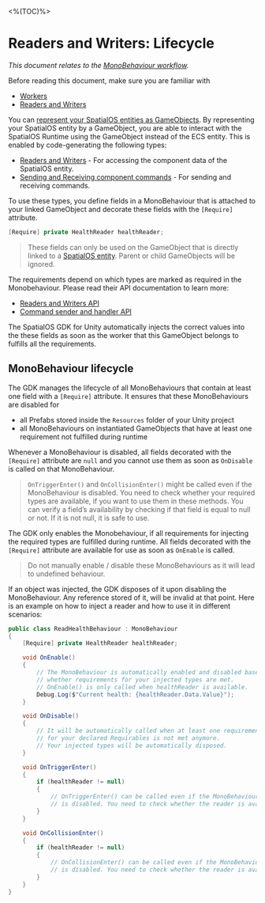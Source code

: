 [//]: # (Doc of docs reference 5.2)
[//]: # (TODO - tech writer review)
<%(TOC)%>
# Readers and Writers: Lifecycle
_This document relates to the [MonoBehaviour workflow]({{urlRoot}}/reference/workflows/which-workflow)._

Before reading this document, make sure you are familiar with

  * [Workers]({{urlRoot}}/reference/concepts/worker)
  * [Readers and Writers]({{urlRoot}}/reference/workflows/monobehaviour/interaction/reader-writers/index)

You can [represent your SpatialOS entities as GameObjects]({{urlRoot}}/reference/workflows/monobehaviour/linking/spatialos-entities).
By representing your SpatialOS entity by a GameObject, you are able to interact with the SpatialOS Runtime using the GameObject instead of the ECS entity.
This is enabled by code-generating the following types:

 * [Readers and Writers]({{urlRoot}}/reference/workflows/monobehaviour/interaction/reader-writers/index) - For accessing the component data of the SpatialOS entity.
 * [Sending and Receiving component commands]({{urlRoot}}/reference/workflows/monobehaviour/interaction/commands/component-commands) - For sending and receiving commands.

To use these types, you define fields in a MonoBehaviour that is attached to
your linked GameObject and decorate these fields with the `[Require]` attribute.

```csharp
[Require] private HealthReader healthReader;
```

> These fields can only be used on the GameObject that is directly linked to a [SpatialOS entity]({{urlRoot}}/reference/glossary#spatialos-entity).
Parent or child GameObjects will be ignored.

The requirements depend on which types are marked as required in the Monobehaviour. Please read their API documentation to learn more:

  * [Readers and Writers API]({{urlRoot}}/reference/workflows/monobehaviour/interaction/reader-writers/index)
  * [Command sender and handler API]({{urlRoot}}/reference/workflows/monobehaviour/interaction/commands/component-commands)

The SpatialOS GDK for Unity automatically injects the correct values into the these fields
as soon as the worker that this GameObject belongs to fulfills all the requirements.

## MonoBehaviour lifecycle

The GDK manages the lifecycle of all MonoBehaviours that contain at least
one field with a `[Require]` attribute. It ensures that these MonoBehaviours are disabled for

  * all Prefabs stored inside the `Resources` folder of your Unity project
  * all MonoBehaviours on instantiated GameObjects that have at least one requirement not fulfilled during runtime

Whenever a MonoBehaviour is disabled, all fields decorated with the `[Require]` attribute are `null` and you cannot use them as soon as `OnDisable` is called on that MonoBehaviour.

> `OnTriggerEnter()` and `OnCollisionEnter()` might be called even if the MonoBehaviour is disabled. You need to check whether your required types are available, if you want to use them in these methods. You can verify a field’s availability by checking if that field is equal to null or not. If it is not null, it is safe to use.

The GDK only enables the Monobehaviour, if all requirements for injecting the required types are fulfilled during runtime. All fields decorated with the `[Require]` attribute are available for use as soon as `OnEnable` is called.  

> Do not manually enable / disable these MonoBehaviours as it will lead to undefined behaviour.

If an object was injected, the GDK disposes of it upon disabling the MonoBehaviour. Any reference stored of it, will be invalid at that point.
Here is an example on how to inject a reader and how to use it in different scenarios:

```csharp
public class ReadHealthBehaviour : MonoBehaviour
{
    [Require] private HealthReader healthReader;

    void OnEnable()
    {
        // The MonoBehaviour is automatically enabled and disabled based on
        // whether requirements for your injected types are met.
        // OnEnable() is only called when healthReader is available.
        Debug.Log($"Current health: {healthReader.Data.Value}");
    }

    void OnDisable()
    {
        // It will be automatically called when at least one requirements
        // for your declared Requirables is not met anymore.
        // Your injected types will be automatically disposed.
    }

    void OnTriggerEnter()
    {
        if (healthReader != null)
        {
            // OnTriggerEnter() can be called even if the MonoBehaviour
            // is disabled. You need to check whether the reader is available.
        }
    }

    void OnCollisionEnter()
    {
        if (healthReader != null)
        {
            // OnCollisionEnter() can be called even if the MonoBehaviour
            // is disabled. You need to check whether the reader is available.
        }
    }
}
```
